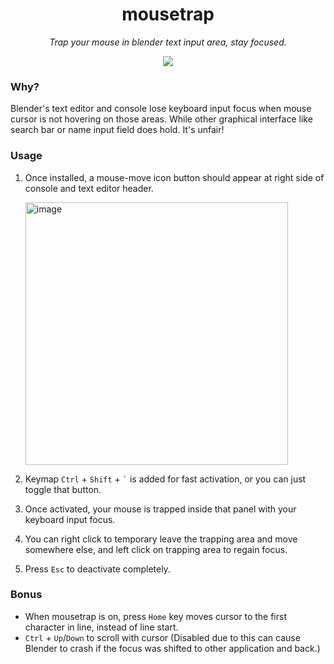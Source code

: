 <h1 align=center>mousetrap</h1>
<p align=center><i>Trap your mouse in blender text input area, stay focused.</i></p>
<p align=center><img src="https://github.com/davidlatwe/mousetrap/assets/3357009/c87aaa0a-3dc5-4608-8739-0a7b79f9f085"></p>

### Why?

Blender's text editor and console lose keyboard input focus when mouse cursor is not hovering on those areas. While
other graphical interface like search bar or name input field does hold. It's unfair!

### Usage

1. Once installed, a mouse-move icon button should appear at right side of console and text editor header.

    <img width="420" alt="image" src="https://github.com/davidlatwe/mousetrap/assets/3357009/43fdded8-a175-40eb-942d-ede72c65d65d">

2. Keymap `Ctrl` + `Shift` + `` ` `` is added for fast activation, or you can just toggle that button.
3. Once activated, your mouse is trapped inside that panel with your keyboard input focus.
4. You can right click to temporary leave the trapping area and move somewhere else, and left click on trapping area to 
   regain focus.
5. Press `Esc` to deactivate completely.

### Bonus

* When mousetrap is on, press `Home` key moves cursor to the first character in line, instead of line start.
* `Ctrl` + `Up`/`Down` to scroll with cursor (Disabled due to this can cause Blender to crash if the focus was shifted 
  to other application and back.)
